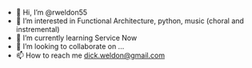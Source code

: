 - 👋 Hi, I’m @rweldon55
- 👀 I’m interested in Functional Architecture, python, music (choral and instremental)
- 🌱 I’m currently learning Service Now
- 💞️ I’m looking to collaborate on ...
- 📫 How to reach me dick.weldon@gmail.com

<!---
rweldon55/rweldon55 is a ✨ special ✨ repository because its `README.md` (this file) appears on your GitHub profile.
You can click the Preview link to take a look at your changes.
--->
